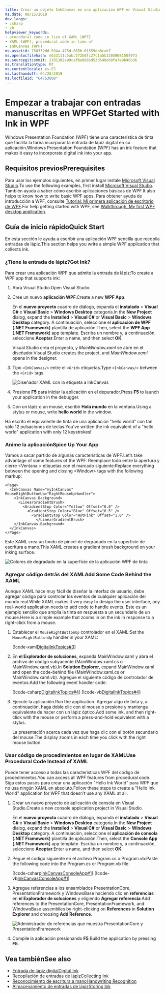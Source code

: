 ```yaml
---
title: Crear un objeto InkCanvas en una aplicación WPF en Visual Studio
ms.date: 08/15/2018
dev_langs:
- csharp
- vb
helpviewer_keywords:
- procedural code in lieu of XAML [WPF]
- XAML [WPF], procedural code in lieu of
- InkCanvas (WPF)
ms.assetid: 760332dd-594a-475d-865b-01659db8cab7
ms.openlocfilehash: d633111c5abc572b0fc27c1a5b32050681504073
ms.sourcegitcommit: 2701302a99cafbe0d86d53d540eb0fa7e9b46b36
ms.translationtype: MT
ms.contentlocale: es-ES
ms.lasthandoff: 04/28/2019
ms.locfileid: "64753008"
---
```

# <a name="get-started-with-ink-in-wpf"></a><span data-ttu-id="54bb9-102">Empezar a trabajar con entradas manuscritas en WPF</span><span class="sxs-lookup"><span data-stu-id="54bb9-102">Get Started with Ink in WPF</span></span>

<span data-ttu-id="54bb9-103">Windows Presentation Foundation (WPF) tiene una característica de tinta que facilita la tarea incorporar la entrada de lápiz digital en su aplicación.</span><span class="sxs-lookup"><span data-stu-id="54bb9-103">Windows Presentation Foundation (WPF) has an ink feature that makes it easy to incorporate digital ink into your app.</span></span>

## <a name="prerequisites"></a><span data-ttu-id="54bb9-104">Requisitos previos</span><span class="sxs-lookup"><span data-stu-id="54bb9-104">Prerequisites</span></span>

<span data-ttu-id="54bb9-105">Para usar los ejemplos siguientes, en primer lugar instale [Microsoft Visual Studio](https://visualstudio.microsoft.com/downloads/?utm_medium=microsoft&utm_source=docs.microsoft.com&utm_campaign=inline+link&utm_content=download+vs2019).</span><span class="sxs-lookup"><span data-stu-id="54bb9-105">To use the following examples, first install [Microsoft Visual Studio](https://visualstudio.microsoft.com/downloads/?utm_medium=microsoft&utm_source=docs.microsoft.com&utm_campaign=inline+link&utm_content=download+vs2019).</span></span> <span data-ttu-id="54bb9-106">También ayuda a saber cómo escribir aplicaciones básicas de WPF.</span><span class="sxs-lookup"><span data-stu-id="54bb9-106">It also helps to know how to write basic WPF apps.</span></span> <span data-ttu-id="54bb9-107">Para obtener ayuda de introducción a WPF, consulte [Tutorial: Mi primera aplicación de escritorio de WPF](../getting-started/walkthrough-my-first-wpf-desktop-application.md).</span><span class="sxs-lookup"><span data-stu-id="54bb9-107">For help getting started with WPF, see [Walkthrough: My first WPF desktop application](../getting-started/walkthrough-my-first-wpf-desktop-application.md).</span></span>

## <a name="quick-start"></a><span data-ttu-id="54bb9-108">Guía de inicio rápido</span><span class="sxs-lookup"><span data-stu-id="54bb9-108">Quick Start</span></span>

<span data-ttu-id="54bb9-109">En esta sección le ayuda a escribir una aplicación WPF sencilla que recopila entradas de lápiz.</span><span class="sxs-lookup"><span data-stu-id="54bb9-109">This section helps you write a simple WPF application that collects ink.</span></span>

### <a name="got-ink"></a><span data-ttu-id="54bb9-110">¿Tiene la entrada de lápiz?</span><span class="sxs-lookup"><span data-stu-id="54bb9-110">Got Ink?</span></span>

<span data-ttu-id="54bb9-111">Para crear una aplicación WPF que admite la entrada de lápiz:</span><span class="sxs-lookup"><span data-stu-id="54bb9-111">To create a WPF app that supports ink:</span></span>

1. <span data-ttu-id="54bb9-112">Abra Visual Studio.</span><span class="sxs-lookup"><span data-stu-id="54bb9-112">Open Visual Studio.</span></span>

2. <span data-ttu-id="54bb9-113">Cree un nuevo **aplicación WPF**.</span><span class="sxs-lookup"><span data-stu-id="54bb9-113">Create a new **WPF App**.</span></span>

   <span data-ttu-id="54bb9-114">En el **nuevo proyecto** cuadro de diálogo, expanda el **instalado** > **Visual C#** o **Visual Basic**  >   **Windows Desktop** categoría.</span><span class="sxs-lookup"><span data-stu-id="54bb9-114">In the **New Project** dialog, expand the **Installed** > **Visual C#** or **Visual Basic** > **Windows Desktop** category.</span></span> <span data-ttu-id="54bb9-115">A continuación, seleccione el **aplicación de WPF (.NET Framework)** plantilla de aplicación.</span><span class="sxs-lookup"><span data-stu-id="54bb9-115">Then, select the **WPF App (.NET Framework)** app template.</span></span> <span data-ttu-id="54bb9-116">Escriba un nombre y, a continuación, seleccione **Aceptar**.</span><span class="sxs-lookup"><span data-stu-id="54bb9-116">Enter a name, and then select **OK**.</span></span>

   <span data-ttu-id="54bb9-117">Visual Studio crea el proyecto, y *MainWindow.xaml* se abre en el diseñador.</span><span class="sxs-lookup"><span data-stu-id="54bb9-117">Visual Studio creates the project, and *MainWindow.xaml* opens in the designer.</span></span>

3. <span data-ttu-id="54bb9-118">Tipo `<InkCanvas/>` entre el `<Grid>` etiquetas.</span><span class="sxs-lookup"><span data-stu-id="54bb9-118">Type `<InkCanvas/>` between the `<Grid>` tags.</span></span>

   ![Diseñador XAML con la etiqueta a InkCanvas](./media/getting-started-with-ink/inkcanvas-xaml.png)

4. <span data-ttu-id="54bb9-120">Presione **F5** para iniciar la aplicación en el depurador.</span><span class="sxs-lookup"><span data-stu-id="54bb9-120">Press **F5** to launch your application in the debugger.</span></span>

5. <span data-ttu-id="54bb9-121">Con un lápiz o un mouse, escribir **Hola mundo** en la ventana.</span><span class="sxs-lookup"><span data-stu-id="54bb9-121">Using a stylus or mouse, write **hello world** in the window.</span></span>

<span data-ttu-id="54bb9-122">Ha escrito el equivalente de tinta de una aplicación "hello world" con tan sólo 12 pulsaciones de teclas.</span><span class="sxs-lookup"><span data-stu-id="54bb9-122">You've written the ink equivalent of a "hello world" application with only 12 keystrokes!</span></span>

### <a name="spice-up-your-app"></a><span data-ttu-id="54bb9-123">Anime la aplicación</span><span class="sxs-lookup"><span data-stu-id="54bb9-123">Spice Up Your App</span></span>

<span data-ttu-id="54bb9-124">Vamos a sacar partido de algunas características de WPF.</span><span class="sxs-lookup"><span data-stu-id="54bb9-124">Let’s take advantage of some features of the WPF.</span></span> <span data-ttu-id="54bb9-125">Reemplace todo entre la apertura y cierre \<Ventana > etiquetas con el marcado siguiente:</span><span class="sxs-lookup"><span data-stu-id="54bb9-125">Replace everything between the opening and closing \<Window> tags with the following markup:</span></span>

```xaml
<Page>
  <InkCanvas Name="myInkCanvas" MouseRightButtonUp="RightMouseUpHandler">
    <InkCanvas.Background>
      <LinearGradientBrush>
        <GradientStop Color="Yellow" Offset="0.0" />
          <GradientStop Color="Blue" Offset="0.5" />
            <GradientStop Color="HotPink" Offset="1.0" />
              </LinearGradientBrush>
    </InkCanvas.Background>
  </InkCanvas>
</Page>
```

<span data-ttu-id="54bb9-126">Este XAML crea un fondo de pincel de degradado en la superficie de escritura a mano.</span><span class="sxs-lookup"><span data-stu-id="54bb9-126">This XAML creates a gradient brush background on your inking surface.</span></span>

![Colores de degradado en la superficie de la aplicación WPF de tinta](./media/getting-started-with-ink/gradient-colors.png)

### <a name="add-some-code-behind-the-xaml"></a><span data-ttu-id="54bb9-128">Agregar código detrás del XAML</span><span class="sxs-lookup"><span data-stu-id="54bb9-128">Add Some Code Behind the XAML</span></span>

<span data-ttu-id="54bb9-129">Aunque XAML hace muy fácil de diseñar la interfaz de usuario, debe agregar código para controlar los eventos de cualquier aplicación del mundo real.</span><span class="sxs-lookup"><span data-stu-id="54bb9-129">While XAML makes it very easy to design the user interface, any real-world application needs to add code to handle events.</span></span> <span data-ttu-id="54bb9-130">Este es un ejemplo sencillo que amplía la tinta en respuesta a un secundario de un mouse.</span><span class="sxs-lookup"><span data-stu-id="54bb9-130">Here is a simple example that zooms in on the ink in response to a right-click from a mouse.</span></span>

1. <span data-ttu-id="54bb9-131">Establecer el `MouseRightButtonUp` controlador en el XAML:</span><span class="sxs-lookup"><span data-stu-id="54bb9-131">Set the `MouseRightButtonUp` handler in your XAML:</span></span>

   [!code-xaml[DigitalInkTopics#3](~/samples/snippets/csharp/VS_Snippets_Wpf/DigitalInkTopics/CSharp/Window2.xaml#3)]

1. <span data-ttu-id="54bb9-132">En **el Explorador de soluciones**, expanda MainWindow.xaml y abra el archivo de código subyacente (MainWindow.xaml.cs o MainWindow.xaml.vb).</span><span class="sxs-lookup"><span data-stu-id="54bb9-132">In **Solution Explorer**, expand MainWindow.xaml and open the code-behind file (MainWindow.xaml.cs or MainWindow.xaml.vb).</span></span> <span data-ttu-id="54bb9-133">Agregue el siguiente código de controlador de eventos:</span><span class="sxs-lookup"><span data-stu-id="54bb9-133">Add the following event handler code:</span></span>

   [!code-csharp[DigitalInkTopics#4](~/samples/snippets/csharp/VS_Snippets_Wpf/DigitalInkTopics/CSharp/Window2.xaml.cs#4)]
   [!code-vb[DigitalInkTopics#4](~/samples/snippets/visualbasic/VS_Snippets_Wpf/DigitalInkTopics/VisualBasic/Window2.xaml.vb#4)]

1. <span data-ttu-id="54bb9-134">Ejecute la aplicación.</span><span class="sxs-lookup"><span data-stu-id="54bb9-134">Run the application.</span></span> <span data-ttu-id="54bb9-135">Agregar algo de tinta y, a continuación, haga doble clic con el mouse o presione y mantenga equivalente de hacer con un lápiz óptico.</span><span class="sxs-lookup"><span data-stu-id="54bb9-135">Add some ink, and then right-click with the mouse or perform a press-and-hold equivalent with a stylus.</span></span>

   <span data-ttu-id="54bb9-136">La presentación acerca cada vez que haga clic con el botón secundario del mouse.</span><span class="sxs-lookup"><span data-stu-id="54bb9-136">The display zooms in each time you click with the right mouse button.</span></span>

### <a name="use-procedural-code-instead-of-xaml"></a><span data-ttu-id="54bb9-137">Usar código de procedimientos en lugar de XAML</span><span class="sxs-lookup"><span data-stu-id="54bb9-137">Use Procedural Code Instead of XAML</span></span>

<span data-ttu-id="54bb9-138">Puede tener acceso a todas las características WPF del código de procedimientos.</span><span class="sxs-lookup"><span data-stu-id="54bb9-138">You can access all WPF features from procedural code.</span></span> <span data-ttu-id="54bb9-139">Siga estos pasos para crear una aplicación "Hello Ink World" para WPF que no usa ningún XAML en absoluto.</span><span class="sxs-lookup"><span data-stu-id="54bb9-139">Follow these steps to create a "Hello Ink World" application for WPF that doesn’t use any XAML at all.</span></span>

1. <span data-ttu-id="54bb9-140">Crear un nuevo proyecto de aplicación de consola en Visual Studio.</span><span class="sxs-lookup"><span data-stu-id="54bb9-140">Create a new console application project in Visual Studio.</span></span>

   <span data-ttu-id="54bb9-141">En el **nuevo proyecto** cuadro de diálogo, expanda el **instalado** > **Visual C#** o **Visual Basic**  >   **Windows Desktop** categoría.</span><span class="sxs-lookup"><span data-stu-id="54bb9-141">In the **New Project** dialog, expand the **Installed** > **Visual C#** or **Visual Basic** > **Windows Desktop** category.</span></span> <span data-ttu-id="54bb9-142">A continuación, seleccione el **aplicación de consola (.NET Framework)** plantilla de aplicación.</span><span class="sxs-lookup"><span data-stu-id="54bb9-142">Then, select the **Console App (.NET Framework)** app template.</span></span> <span data-ttu-id="54bb9-143">Escriba un nombre y, a continuación, seleccione **Aceptar**.</span><span class="sxs-lookup"><span data-stu-id="54bb9-143">Enter a name, and then select **OK**.</span></span>

1. <span data-ttu-id="54bb9-144">Pegue el código siguiente en el archivo Program.cs o Program.vb:</span><span class="sxs-lookup"><span data-stu-id="54bb9-144">Paste the following code into the Program.cs or Program.vb file:</span></span>

   [!code-csharp[InkCanvasConsoleApp#1](~/samples/snippets/csharp/VS_Snippets_Wpf/InkCanvasConsoleApp/CSharp/Program.cs#1)]
   [!code-vb[InkCanvasConsoleApp#1](~/samples/snippets/visualbasic/VS_Snippets_Wpf/InkCanvasConsoleApp/VisualBasic/Module1.vb#1)]

1. <span data-ttu-id="54bb9-145">Agregue referencias a los ensamblados PresentationCore, PresentationFramework y WindowsBase haciendo clic en **referencias** en **el Explorador de soluciones** y eligiendo **Agregar referencia**.</span><span class="sxs-lookup"><span data-stu-id="54bb9-145">Add references to the PresentationCore, PresentationFramework, and WindowsBase assemblies by right-clicking on **References** in **Solution Explorer** and choosing **Add Reference**.</span></span>

   ![Administrador de referencias que muestra PresentationCore y PresentationFramework](./media/getting-started-with-ink/reference-manager-presentationcore-presentationframework.png)

1. <span data-ttu-id="54bb9-147">Compile la aplicación presionando **F5**.</span><span class="sxs-lookup"><span data-stu-id="54bb9-147">Build the application by pressing **F5**.</span></span>

## <a name="see-also"></a><span data-ttu-id="54bb9-148">Vea también</span><span class="sxs-lookup"><span data-stu-id="54bb9-148">See also</span></span>

- [<span data-ttu-id="54bb9-149">Entrada de lápiz digital</span><span class="sxs-lookup"><span data-stu-id="54bb9-149">Digital Ink</span></span>](digital-ink.md)
- [<span data-ttu-id="54bb9-150">Recopilación de entradas de lápiz</span><span class="sxs-lookup"><span data-stu-id="54bb9-150">Collecting Ink</span></span>](collecting-ink.md)
- [<span data-ttu-id="54bb9-151">Reconocimiento de escritura a mano</span><span class="sxs-lookup"><span data-stu-id="54bb9-151">Handwriting Recognition</span></span>](handwriting-recognition.md)
- [<span data-ttu-id="54bb9-152">Almacenamiento de entradas de lápiz</span><span class="sxs-lookup"><span data-stu-id="54bb9-152">Storing Ink</span></span>](storing-ink.md)
